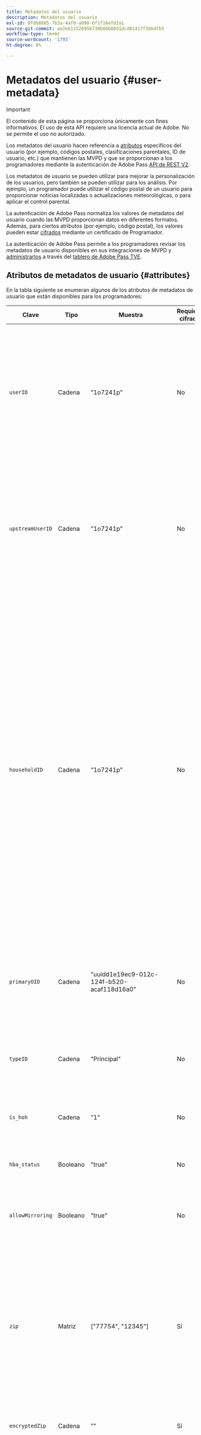 ```yaml
---
title: Metadatos del usuario
description: Metadatos del usuario
exl-id: 9fd68885-7b3a-4af0-a090-6f1f16efd2a1
source-git-commit: ae2e61152695b738b0bb08d1dcd81417f3bbdfb5
workflow-type: tm+mt
source-wordcount: '1793'
ht-degree: 0%

---
```


# Metadatos del usuario {#user-metadata}

>[!IMPORTANT]
>
>El contenido de esta página se proporciona únicamente con fines informativos. El uso de esta API requiere una licencia actual de Adobe. No se permite el uso no autorizado.

Los metadatos del usuario hacen referencia a [atributos](#attributes) específicos del usuario (por ejemplo, códigos postales, clasificaciones parentales, ID de usuario, etc.) que mantienen las MVPD y que se proporcionan a los programadores mediante la autenticación de Adobe Pass [API de REST V2](#apis).

Los metadatos de usuario se pueden utilizar para mejorar la personalización de los usuarios, pero también se pueden utilizar para los análisis. Por ejemplo, un programador puede utilizar el código postal de un usuario para proporcionar noticias localizadas o actualizaciones meteorológicas, o para aplicar el control parental.

La autenticación de Adobe Pass normaliza los valores de metadatos del usuario cuando las MVPD proporcionan datos en diferentes formatos. Además, para ciertos atributos (por ejemplo, código postal), los valores pueden estar [cifrados](#encryption) mediante un certificado de Programador.

La autenticación de Adobe Pass permite a los programadores revisar los metadatos de usuario disponibles en sus integraciones de MVPD y [administrarlos](#management) a través del [tablero de Adobe Pass TVE](https://experience.adobe.com/#/pass/authentication).

## Atributos de metadatos de usuario {#attributes}

En la tabla siguiente se enumeran algunos de los atributos de metadatos de usuario que están disponibles para los programadores:

| Clave | Tipo | Muestra | Requiere cifrado | Descripción | Detalles |
|------------------|---------|--------------------------------------------------------------|---------------------|------------------------------------------------------------------------------------|--------------------------------------------------------------------------------------------------------------------------------------------------------------------------------------------------------------------------------------------------------------------------------------------------------------------------------------------------------------------------------------------------------------------------------------------------------------------------------------------------------------------------------------------------|
| `userID` | Cadena | &quot;1o7241p&quot; | No | Identificador de cuenta. | El valor del atributo puede ser un identificador del hogar o un identificador de subcuenta. El valor `userID` será diferente de `householdID` si MVPD admite subcuentas y el usuario actual no es el titular de la cuenta principal. |
| `upstreamUserID` | Cadena | &quot;1o7241p&quot; | No | Identificador de cuenta para la monitorización de concurrencia. | El valor del atributo se puede utilizar para aplicar límites de concurrencia en los sitios y las aplicaciones de MVPD y Programmer. El valor `upstreamUserID` es el mismo que el valor `userID` para la mayoría de las MVPD. |
| `householdID` | Cadena | &quot;1o7241p&quot; | No | Identificador de cuenta para el control parental. | El valor del atributo puede utilizarse para diferenciar entre el uso de los hogares y el de las cuentas secundarias. A veces se puede utilizar como sustituto del control parental si no hay clasificaciones verdaderas disponibles, si el usuario ha iniciado sesión con la cuenta del hogar, puede ver, de lo contrario, el contenido clasificado no se mostraría. Hay muchas variaciones entre las MVPD en cuanto a cómo se representa (por ejemplo, ID de usuario doméstico, ID de cabeza de familia, indicador de cabeza de familia, etc.), si MVPD no admite subcuentas, será idéntico a `userID`. |
| `primaryOID` | Cadena | &quot;uuidd1e19ec9-012c-124f-b520-acaf118d16a0&quot; | No | Identificador de cuenta. | El atributo es específico de AT&amp;T. El valor `primaryOID` es el mismo que el valor `userID` cuando el valor `typeID` está establecido en &quot;Principal&quot;. |
| `typeID` | Cadena | &quot;Principal&quot; | No | Atributo que indica si el usuario actual es titular de una cuenta principal o secundaria. | El atributo es específico de AT&amp;T. El valor `primaryOID` es el mismo que el valor `userID` cuando el valor `typeID` está establecido en &quot;Principal&quot;. |
| `is_hoh` | Cadena | &quot;1&quot; | No | Atributo que indica si el usuario actual es cabeza de familia o no. | El atributo es específico de Synacor. |
| `hba_status` | Booleano | &quot;true&quot; | No | Atributo que indica si el usuario actual se ha autenticado mediante HBA o no. |                                                                                                                                                                                                                                                                                                                                                                                                                                                                                                                                                  |
| `allowMirroring` | Booleano | &quot;true&quot; | No | Atributo que indica si el dispositivo actual puede reflejar la pantalla o no. | El atributo es específico de Spectrum. |
| `zip` | Matriz | \[&quot;77754&quot;, &quot;12345&quot;\] | Sí | Código postal del usuario. | El valor del atributo puede utilizarse para ofrecer noticias localizadas, actualizaciones meteorológicas o eventos deportivos. El valor `zip` representa datos confidenciales que necesitan acuerdos legales con MVPD. Cuando está cifrada, la representación de la clave `zip` será un `String` en lugar de un `Array`. |
| `encryptedZip` | Cadena | &quot;&quot; | Sí | Código postal cifrado del usuario. | El atributo es específico de Comcast. |
| `channelID` | Matriz | \[&quot;channel-1&quot;, &quot;channel-2&quot;\] | No | Lista de canales que el usuario puede ver. | El valor del atributo se puede utilizar para filtrar varios canales a partir de portales que agregan varias redes. Se recomienda usar la [API de preautorización](/help/authentication/integration-guide-programmers/rest-apis/rest-api-v2/apis/decisions-apis/rest-api-v2-decisions-apis-retrieve-preauthorization-decisions-using-specific-mvpd.md) en lugar de este atributo de metadatos de usuario para filtrar los canales que no están disponibles para el usuario. |
| `maxRating` | Objeto | { MPAA: &quot;NR&quot;, VCHIP: &quot;X&quot;, URL: &quot;http://manage.my/parental&quot; } | No | Clasificación parental máxima del usuario actual. | El valor del atributo puede utilizarse para filtrar contenido que no sea adecuado para el usuario actual según las clasificaciones &quot;MPAA&quot; o &quot;VCHIP&quot;. |
| `language` | Cadena | &quot;Inglés&quot; | No | Configuración de idioma. | El valor del atributo se puede utilizar para mostrar mensajes según las preferencias de idioma del usuario. |

Los atributos de metadatos de usuario disponibles para un programador dependen de lo que proporcione un MVPD. En la tabla siguiente se enumeran los atributos disponibles en varias MVPD:

|                         | **Acuerdo legal firmado (solo zip)** | **ID de usuario en AuthN** | **ID de usuario ascendente en AuthN** | **ID de hogar en AuthN/Z** | **OID principal en AuthN** | **Escribir ID en AuthN** | **Cabeza de familia en AuthN** | **Estado HBA** | **Permitir creación de reflejo en AuthZ** | **Código postal en AuthN/Z** | **ID de canal en AuthN** | **Clasificación de AuthN/Z** | **Idioma** | **onNet** | **inHome** | **Notas** |
|-------------------------|---------------------------------------|----------------------|-------------------------------|-----------------------------|--------------------------|----------------------|--------------------------------|----------------|------------------------------|-------------------------|-------------------------|-----------------------|--------------|-----------|------------|-------------------------------------------------------------------------------------------------------------------------------------------|
| **Nombre formal** | n/a | `userID` | `upstreamUserID` | `householdID` | `primaryOID` | `typeID` | `is_hoh` | `hba_status` | `allowMirroring` | `zip` | `channelID` | `maxRating` | `language` | `onNet` | `inHome` |                                                                                                                                           |
| **Requiere cifrado** | n/a | **No** | **No** | **No** | **No** | **No** | **No** | **No** | **No** | **Sí** | **No** | **No** | **No** | **No** | **No** |                                                                                                                                           |
| **Sensible** | n/a | **No** | **No** | **No** | **No** | **No** | **No** | **No** | **No** | **Sí** | **No** | **No** | **No** | **No** | **No** |                                                                                                                                           |
| IdP de Adobe | **Sí** | **Sí** | **Sí** | **Sí (solo AuthN)** | **Sí** | **Sí** | **Sí** | **No** | **No** | **Sí (solo AuthN)** | **Sí** | **Sí (solo AuthN)** | **No** | **No** | **No** | No se necesita un acuerdo legal. |
| Synacor | **Sí** | **Sí** | **Sí** | **Sí (solo AuthN)** | **No** | **No** | **Sí** | **No** | **No** | **Sí (solo AuthN)** | **Sí** | **Sí (solo AuthN)** | **No** | **No** | **No** | Acuerdo legal que no cubre todas las MVPD proxy. Se trata de una compatibilidad genérica con Synacor y posiblemente no se acumule en todas sus MVPD. |
| Plato | **No** | **Sí** | **Sí** | **Sí (solo AuthN)** | **No** | **No** | **No** | **No** | **No** | **Sí (solo AuthN)** | **Sí** | **Sí (solo AuthN)** | **No** | **No** | **No** | Comparte la misma lista que todas las MVPD de Synacor, además de `upstreamUserID`. |
| Comcast | **No** | **Sí** | **Sí** | **Sí (solo AuthZ)** | **No** | **No** | **No** | **Sí** | **No** | **No** | **No** | **Sí (solo AuthZ)** | **No** | **No** | **No** |                                                                                                                                           |
| AT&amp;T | **Sí** | **Sí** | **Sí** | **Sí (solo AuthN)** | **Sí** | **Sí** | **No** | **No** | **No** | **Sí (solo AuthN)** | **No** | **No** | **No** | **No** | **No** | Acuerdo legal firmado. |
| DTV | **Sí** | **Sí** | **Sí** | **No** | **No** | **No** | **No** | **No** | **No** | **Sí (solo AuthN)** | **No** | **No** | **No** | **No** | **No** |                                                                                                                                           |
| COX | **No** | **Sí** | **Sí** | **No** | **No** | **No** | **No** | **No** | **No** | **Sí (solo AuthN)** | **No** | **No** | **No** | **No** | **No** |                                                                                                                                           |
| Cablevision | **Sí** | **Sí** | **Sí** | **No** | **No** | **No** | **No** | **No** | **No** | **Sí (solo AuthN)** | **Sí** | **No** | **No** | **No** | **No** | Acuerdo legal firmado. |
| Espectro | **Sí** | **Sí** | **Sí** | **Sí (solo AuthN)** | **No** | **No** | **No** | **Sí** | **Sí** | **Sí (solo AuthN)** | **No** | **Sí (solo AuthN)** | **No** | **No** | **No** |                                                                                                                                           |
| Carta | **Sí** | **Sí** | **Sí** | **Sí (solo AuthN)** | **No** | **No** | **No** | **No** | **No** | **Sí (solo AuthN)** | **No** | **Sí (solo AuthN)** | **No** | **No** | **No** |                                                                                                                                           |
| Verizon | **No** | **Sí** | **Sí** | **No** | **No** | **No** | **No** | **Sí** | **No** | **Sí (solo AuthN)** | **No** | **No** | **No** | **No** | **No** |                                                                                                                                           |
| HTC | **No** | **Sí** | **Sí** | **No** | **No** | **No** | **No** | **No** | **No** | **No** | **Sí** | **No** | **No** | **No** | **No** |                                                                                                                                           |
| Rogers | **No** | **Sí** | **Sí** | **No** | **No** | **No** | **No** | **No** | **No** | **No** | **No** | **No** | **No** | **No** | **No** |                                                                                                                                           |
| RCN | **Sí** | **Sí** | **Sí** | **Sí (solo AuthN)** | **No** | **No** | **No** | **No** | **No** | **Sí (solo AuthN)** | **No** | **Sí (solo AuthN)** | **No** | **No** | **No** |                                                                                                                                           |
| Eastlink | **No** | **Sí** | **Sí** | **Sí (solo AuthN)** | **No** | **No** | **No** | **No** | **No** | **Sí (solo AuthN)** | **Sí** | **Sí (solo AuthN)** | **No** | **No** | **No** |                                                                                                                                           |
| Cogeco | **No** | **Sí** | **Sí** | **Sí (solo AuthN)** | **No** | **No** | **No** | **No** | **No** | **Sí (solo AuthN)** | **No** | **No** | **No** | **No** | **No** |                                                                                                                                           |
| Videotron | **No** | **Sí** | **Sí** | **Sí*** | **No** | **No** | **No** | **No** | **No** | **Sí (solo AuthN)** | **No** | **No** | **No** | **No** | **No** | Expone `householdID` con el mismo valor que `userID`. |
| Proxy Massilon | **Sí** | **Sí** | **Sí** | **Sí (solo AuthN)** | **No** | **No** | **No** | **No** | **No** | **Sí (solo AuthN)** | **No** | **No** | **No** | **No** | **No** | Acuerdo legal firmado. |
| Borrado de proxy | **Sí** | **Sí** | **Sí** | **No** | **No** | **No** | **No** | **No** | **No** | **Sí (solo AuthN)** | **No** | **Sí (solo AuthZ)** | **Sí** | **No** | **No** | Acuerdo legal firmado. |
| GLDS de proxy | **No** | **Sí** | **Sí** | **No** | **No** | **No** | **No** | **No** | **No** | **Sí (solo AuthN)** | **No** | **No** | **No** | **No** | **No** |                                                                                                                                           |
| Otras MVPD | **No** | **Sí** | **Sí** | **No** | **No** | **No** | **No** | **No** | **No** | **No** | **No** | **No** | **No** | **No** | **No** | Aún no hay ningún acuerdo legal. Los metadatos confidenciales no están disponibles para la producción. Para todas las MVPD, `userID` está disponible sin trabajo adicional. |

>[!IMPORTANT]
>
> Se deben firmar acuerdos legales con MVPD antes de que estén disponibles los metadatos confidenciales del usuario (por ejemplo, el código postal).

## Cifrado de metadatos de usuario {#encryption}

Para cifrar y descifrar atributos de metadatos de usuario, el programador debe generar un certificado (par de claves pública y privada) y [autoconfigurar](#management) el certificado a través de [Adobe Pass TVE Dashboard](https://experience.adobe.com/#/pass/authentication) o compartir la clave pública con los representantes de autenticación de Adobe Pass.

Siga los pasos a continuación para asegurarse de que el certificado se genera y configura correctamente:

1. Descargue e instale el kit de herramientas de OpenSSL (http://www.openssl.org).

1. Generar una solicitud de firma de certificado (CSR):

   * Genere un par de claves. En el terminal de comandos, ejecute lo siguiente:

     ```bash
     openssl genrsa -des3 -out mycompany-license.key 2048
     ```

   * Genere la CSR. En el terminal de comandos, ejecute lo siguiente:

     ```bash
     openssl req -new -key mycompany-license.key -out mycompany-license.csr -batch
     ```

     Se le pedirá que introduzca la contraseña de la clave privada.

   * Cree una copia de seguridad de la clave privada y la contraseña. CSR de muestra:

     ```
     -----BEGIN CERTIFICATE REQUEST-----
     MIIBnTCCAQYCAQAwXTELMAkGA1UEBhMCU0cxETAPBgNVBAoTCE0yQ3J5cHRvMRIw
     EAYDVQQDEwlsb2NhbGhvc3QxJzAlBgkqhkiG9w0BCQEWGGFkbWluQHNlcnZlci5l
     eGFtcGxlLmRvbTCBnzANBgkqhkiG9w0BAQEFAAOBjQAwgYkCgYEAr1nYY1Qrll1r
     uB/FqlCRrr5nvupdIN+3wF7q915tvEQoc74bnu6b8IbbGRMhzdzmvQ4SzFfVEAuM
     MuTHeybPq5th7YDrTNizKKxOBnqE2KYuX9X22A1Kh49soJJFg6kPb9MUgiZBiMlv
     tb7K3CHfgw5WagWnLl8Lb+ccvKZZl+8CAwEAAaAAMA0GCSqGSIb3DQEBBAUAA4GB
     AHpoRp5YS55CZpy+wdigQEwjL/wSluvo+WjtpvP0YoBMJu4VMKeZi405R7o8oEwi
     PdlrrliKNknFmHKIaCKTLRcU59ScA6ADEIWUzqmUzP5Cs6jrSRo3NKfg1bd09D1K
     9rsQkRc9Urv9mRBIsredGnYECNeRaK5R1yzpOowninXC
     -----END CERTIFICATE REQUEST-----
     ```

1. Envíe el CSR a una autoridad de certificación (CA) (por ejemplo, Verisign).

1. La CA le enviará el certificado en formato .p7b (PKCS#7, Cryptographic Message Syntax Standard).

1. Implemente el certificado .p7b. Convierta el archivo PKCS#7 (.p7b) a PKCS#12 (archivo PFX, Estándar de sintaxis de intercambio de información personal) con su clave privada y genere el archivo PEM (archivo contenedor de certificado concatenado):

   * Convierta el archivo PKCS#7 en un archivo PEM temporal. En la línea de comandos, ejecute lo siguiente:

     ```
     openssl pkcs7 -in mycompany-license.p7b -inform DER -out mycompany-license-temp.pem -outform PEM -print_certs
     ```

   * Convierta el archivo PEM temporal en un archivo PFX. En la línea de comandos, ejecute lo siguiente:

     ```
     openssl pkcs12 -export -inkey mycompany-license.key -in mycompany-license-temp.pem -out mycompany-license.pfx -passin pass:private_key_password -passout pass:pfx_password
     ```

   * Convierta el archivo PEM temporal en un archivo PEM final. En la línea de comandos, ejecute lo siguiente:

     ```
     openssl x509 -in mycompany-license-temp.pem -inform PEM -out mycompany-license.pem -outform PEM
     ```

1. Use el archivo PEM para [configurar](#management) el certificado a través de [Adobe Pass TVE Dashboard](https://experience.adobe.com/#/pass/authentication) o envíe el archivo PEM a los representantes de autenticación de Adobe Pass.

   * Consulte la siguiente sección para obtener más información sobre cómo administrar certificados a través del [Tablero de Adobe Pass TVE](https://experience.adobe.com/#/pass/authentication).

   * La autenticación de Adobe Pass admite un certificado principal y uno de copia de seguridad. Si el certificado principal se ve comprometido de alguna manera, puede revocarlo y cambiar al certificado secundario. Esto garantizará una transición sin problemas entre certificados con un impacto mínimo en el cliente.

## Administración de metadatos de usuario {#management}

>[!IMPORTANT]
>
> En caso de que no tengas acceso al Tablero de Adobe Pass TVE, crea un ticket a través de nuestro [Zendesk](https://adobeprimetime.zendesk.com) y pídele a tu gestor técnico de cuentas (TAM) que realice los cambios correspondientes por ti.

El Tablero de Adobe Pass TVE es una herramienta para que los clientes (programadores) de autenticación de Adobe Pass administren su configuración y sus datos. Este tablero de autoservicio habilita una serie de funcionalidades que se describen en la [Guía del usuario del tablero de Adobe Pass TVE](/help/authentication/user-guide-tve-dashboard/tve-dashboard-overview.md).

Para revisar y administrar los atributos de metadatos de usuario disponibles en un MVPD, siga los pasos de la [Guía del usuario del panel de TVE para integraciones](/help/authentication/user-guide-tve-dashboard/tve-dashboard-integrations.md#user-metadata).

Para revisar y administrar los certificados utilizados para cifrar atributos de metadatos de usuario, siga los pasos de la [Guía del usuario del panel de TVE para programadores](/help/authentication/user-guide-tve-dashboard/tve-dashboard-programmers.md#certificates) o la [Guía del usuario del panel de TVE para canales](/help/authentication/user-guide-tve-dashboard/tve-dashboard-channels.md#certificates).

## API DE REST V2 {#rest-api-v2}

Los atributos de metadatos del usuario se pueden recuperar mediante las siguientes API:

* [Recuperación de perfiles](/help/authentication/integration-guide-programmers/rest-apis/rest-api-v2/apis/profiles-apis/rest-api-v2-profiles-apis-retrieve-profiles.md)
* [Recuperar perfil para mvpd específico](/help/authentication/integration-guide-programmers/rest-apis/rest-api-v2/apis/profiles-apis/rest-api-v2-profiles-apis-retrieve-profile-for-specific-mvpd.md)
* [Recuperar perfil para código específico](/help/authentication/integration-guide-programmers/rest-apis/rest-api-v2/apis/profiles-apis/rest-api-v2-profiles-apis-retrieve-profile-for-specific-code.md)

Consulte las secciones **Respuesta** y **Ejemplos** de las API anteriores para comprender la estructura de los atributos de metadatos del usuario.

Para obtener más información acerca de cómo y cuándo integrar las API anteriores, consulte los siguientes documentos:

* [Flujo de perfiles básicos realizado dentro de la aplicación principal](/help/authentication/integration-guide-programmers/rest-apis/rest-api-v2/flows/basic-access-flows/rest-api-v2-basic-profiles-primary-application-flow.md)
* [Flujo de perfiles básicos realizado en la aplicación secundaria](/help/authentication/integration-guide-programmers/rest-apis/rest-api-v2/flows/basic-access-flows/rest-api-v2-basic-profiles-secondary-application-flow.md)
